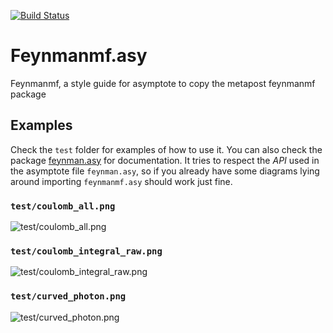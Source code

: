[![Build Status](https://travis-ci.org/alejandrogallo/feynmanmf.asy.svg?branch=master)](https://travis-ci.org/alejandrogallo/feynmanmf.asy)

# Feynmanmf.asy

Feynmanmf, a style guide for asymptote to copy the metapost feynmanmf package

## Examples

Check the `test` folder for examples of how to use it.  You can also check the
package [feynman.asy](http://asymptote.sourceforge.net/doc/feynman.html) for
documentation.  It tries to respect the *API* used in the asymptote file
`feynman.asy`, so if you already have some diagrams lying around importing
`feynmanmf.asy` should work just fine.
### `test/coulomb_all.png`
![test/coulomb_all.png](https://github.com/alejandrogallo/feynmanmf.asy/raw/images/test/coulomb_all.png)
### `test/coulomb_integral_raw.png`
![test/coulomb_integral_raw.png](https://github.com/alejandrogallo/feynmanmf.asy/raw/images/test/coulomb_integral_raw.png)
### `test/curved_photon.png`
![test/curved_photon.png](https://github.com/alejandrogallo/feynmanmf.asy/raw/images/test/curved_photon.png)
